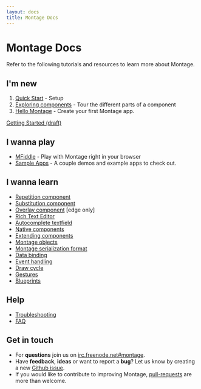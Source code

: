 ```yaml
---
layout: docs
title: Montage Docs
---
```


# Montage Docs
Refer to the following tutorials and resources to learn more about Montage.

## I'm new

1. [Quick Start](Quick-Start.html) - Setup
2. [Exploring components](Exploring-components.html) - Tour the different parts of a component
3. [Hello Montage](Hello-Montage.html) - Create your first Montage app.

[Getting Started (draft)](Getting-Started-draft.html)

## I wanna play
* [MFiddle](http://montagejs.github.com/mfiddle/) - Play with Montage right in your browser
* [Sample Apps](http://montagejs.org/apps/) - A couple demos and example apps to check out.

## I wanna learn
* [Repetition component](Repetition-component.html)
* [Substitution component](Substitution-component.html)
* [Overlay component](Overlay-component.html) [edge only]
* [Rich Text Editor](Rich-Text-Editor.html)
* [Autocomplete textfield](Autocomplete-textfield.html)
* [Native components](Native-components.html)
* [Extending components](Extending-components.html)
* [Montage objects](Montage-objects.html)
* [Montage serialization format](Montage-serialization-format.html)
* [Data binding](Data-binding.html)
* [Event handling](Event-handling.html)
* [Draw cycle](Component-draw-cycle.html)
* [Gestures](Gestures.html)
* [Blueprints](Blueprints.html)

## Help
* [Troubleshooting](Troubleshooting.html)
* [FAQ](FAQ.html)

## Get in touch
* For __questions__ join us on [irc.freenode.net#montage](http://webchat.freenode.net/?channels=montage).
* Have __feedback__, __ideas__ or want to report a __bug__? Let us know by creating a new [Github issue](https://github.com/montagejs/montage/issues).
* If you would like to contribute to improving Montage, [pull-requests](https://github.com/montagejs/montage/pulls) are more than welcome.